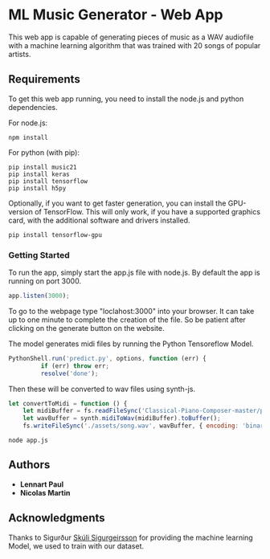 # ML Music Generator - Web App

This web app is capable of generating pieces of music as a WAV audiofile with a machine learning algorithm that was
trained with 20 songs of popular artists.

## Requirements

To get this web app running, you need to install the node.js and python dependencies.

For node.js:
```
npm install
```

For python (with pip):
```
pip install music21
pip install keras
pip install tensorflow
pip install h5py
```

Optionally, if you want to get faster generation, you can install the GPU-version of TensorFlow. This will only
work, if you have a supported graphics card, with the additional software and drivers installed.
```
pip install tensorflow-gpu
```

### Getting Started

To run the app, simply start the app.js file with node.js. 
By default the app is running on port 3000.

```javascript
app.listen(3000);
```
To go to the webpage type "loclahost:3000" into your browser. 
It can take up to one minute to complete the creation of the file. So be patient after clicking on the generate button on the website.


The model generates midi files by running the Python Tensoreflow Model.

```javascript
PythonShell.run('predict.py', options, function (err) {
         if (err) throw err;
         resolve('done');
```

Then these will be converted to wav files using synth-js.

```javascript
let convertToMidi = function () {
    let midiBuffer = fs.readFileSync('Classical-Piano-Composer-master/pytest_output.mid');
    let wavBuffer = synth.midiToWav(midiBuffer).toBuffer();
    fs.writeFileSync('./assets/song.wav', wavBuffer, { encoding: 'binary' });
```

```
node app.js
```

## Authors

* **Lennart Paul**
* **Nicolas Martin**

## Acknowledgments

Thanks to Sigurður [Skúli Sigurgeirsson](https://github.com/Skuldur) for providing the machine learning Model, we used
to train with our dataset.


